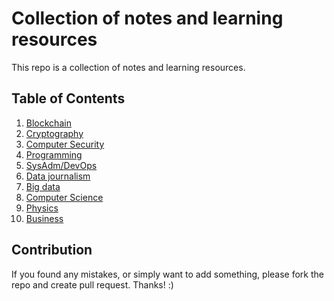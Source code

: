 # Collection of notes and learning resources

This repo is a collection of notes and learning resources.

## Table of Contents

1. [Blockchain](blockchain/)
2. [Cryptography](cryptography/)
3. [Computer Security](security/)
4. [Programming](programming/)
5. [SysAdm/DevOps](sysadm/)
6. [Data journalism](data-journalism/)
7. [Big data](big-data/)
8. [Computer Science](computer_science/)
9. [Physics](physics/)
10. [Business](business/)

## Contribution

If you found any mistakes, or simply want to add something, please fork the repo and create pull request. Thanks! :)
